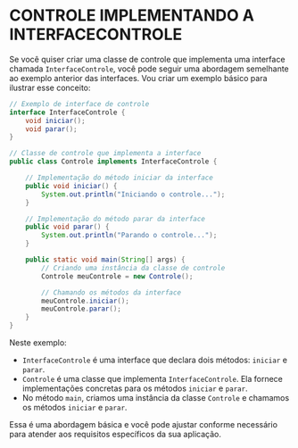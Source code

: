 # CONTROLE IMPLEMENTANDO A INTERFACECONTROLE
Se você quiser criar uma classe de controle que implementa uma interface chamada `InterfaceControle`, você pode seguir uma abordagem semelhante ao exemplo anterior das interfaces. Vou criar um exemplo básico para ilustrar esse conceito:

```java
// Exemplo de interface de controle
interface InterfaceControle {
    void iniciar();
    void parar();
}

// Classe de controle que implementa a interface
public class Controle implements InterfaceControle {

    // Implementação do método iniciar da interface
    public void iniciar() {
        System.out.println("Iniciando o controle...");
    }

    // Implementação do método parar da interface
    public void parar() {
        System.out.println("Parando o controle...");
    }

    public static void main(String[] args) {
        // Criando uma instância da classe de controle
        Controle meuControle = new Controle();

        // Chamando os métodos da interface
        meuControle.iniciar();
        meuControle.parar();
    }
}
```

Neste exemplo:

- `InterfaceControle` é uma interface que declara dois métodos: `iniciar` e `parar`.
- `Controle` é uma classe que implementa `InterfaceControle`. Ela fornece implementações concretas para os métodos `iniciar` e `parar`.
- No método `main`, criamos uma instância da classe `Controle` e chamamos os métodos `iniciar` e `parar`.

Essa é uma abordagem básica e você pode ajustar conforme necessário para atender aos requisitos específicos da sua aplicação. 